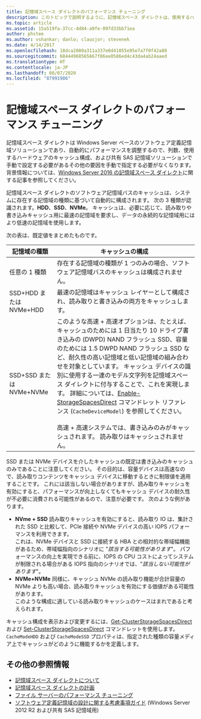 ```yaml
---
title: 記憶域スペース ダイレクトのパフォーマンス チューニング
description: このトピックで説明するように、記憶域スペース ダイレクトは、使用するハードウェアのキャッシュ構成に基づいて自動的にパフォーマンスを調整します。
ms.topic: article
ms.assetid: 15a519fa-37cc-4d84-a9fe-097d33bb71ea
author: phstee
ms.author: vshankar; danlo; clausjor; stevenek
ms.date: 4/14/2017
ms.openlocfilehash: 18dca2080a311a337e0d41055e95e7a7f0f42a80
ms.sourcegitcommit: 68444968565667f86ee0586ed4c43da4ab24aaed
ms.translationtype: HT
ms.contentlocale: ja-JP
ms.lasthandoff: 08/07/2020
ms.locfileid: "87991986"
---
```

# <a name="performance-tuning-for-storage-spaces-direct"></a>記憶域スペース ダイレクトのパフォーマンス チューニング

記憶域スペース ダイレクトは Windows Server ベースのソフトウェア定義記憶域ソリューションであり、自動的にパフォーマンスを調整するので、列数、使用するハードウェアのキャッシュ構成、および共有 SAS 記憶域ソリューションで手動で設定する必要があるその他の要因を手動で指定する必要がなくなります。 背景情報については、[Windows Server 2016 の記憶域スペース ダイレクト](../../../../storage/storage-spaces/storage-spaces-direct-overview.md)に関する記事を参照してください。

記憶域スペース ダイレクトのソフトウェア記憶域バスのキャッシュは、システムに存在する記憶域の種類に基づいて自動的に構成されます。 次の 3 種類が認識されます。**HDD**、**SSD**、**NVMe**。 キャッシュは、必要に応じて、読み取りや書き込みキャッシュ用に最速の記憶域を要求し、データの永続的な記憶域用にはより低速の記憶域を使用します。

次の表は、既定値をまとめたものです。

| 記憶域の種類 | キャッシュの構成 |
| --- | --- |
| 任意の 1 種類 | 存在する記憶域の種類が 1 つのみの場合、ソフトウェア記憶域バスのキャッシュは構成されません。 |
| SSD+HDD または NVMe+HDD | 最速の記憶域はキャッシュ レイヤーとして構成され、読み取りと書き込みの両方をキャッシュします。 |
| SSD+SSD または NVMe+NVMe | このような高速 + 高速オプションは、たとえば、キャッシュのためには 1 日当たり 10 ドライブ書き込みの (DWPD) NAND フラッシュ SSD、容量のためには 1.5 DWPD NAND フラッシュ SSD など、耐久性の高い記憶域と低い記憶域の組み合わせを対象としています。 キャッシュ デバイスの識別に使用する一連のモデル文字列を記憶域スペース ダイレクトに付与することで、これを実現します。 詳細については、[Enable-StorageSpacesDirect](https://technet.microsoft.com/library/mt589697.aspx) コマンドレット リファレンス (`CacheDeviceModel`) を参照してください。 <br><br>高速 + 高速システムでは、書き込みのみがキャッシュされます。 読み取りはキャッシュされません。 |

SSD または NVMe デバイスを介したキャッシュの既定は書き込みのキャッシュのみであることに注意してください。 その目的は、容量デバイスは高速なので、読み取りコンテンツをキャッシュ デバイスに移動するときに制限値を適用することです。 これには該当しない場合がありますが、読み取りキャッシュを有効にすると、パフォーマンスが向上しなくてもキャッシュ デバイスの耐久性が不必要に消費される可能性があるので、注意が必要です。 次のような例があります。

* **NVme + SSD** 読み取りキャッシュを有効にすると、読み取り IO は、集計された SSD と比較して、PCIe 接続や NVMe デバイスの高い IOPS パフォーマンスを利用できます。 <br>これは、NVMe デバイスと SSD に接続する HBA との相対的な帯域幅機能があるため、帯域幅指向のシナリオに "_該当する可能性があります_"。 パフォーマンスの向上を実現できる前に、IOPS の CPU コストによってシステムが制限される場合がある IOPS 指向のシナリオでは、"_該当しない可能性があります_"。
* **NVMe+NVMe** 同様に、キャッシュ NVMe の読み取り機能が合計容量の NVMe よりも高い場合、読み取りキャッシュを有効にする価値がある可能性があります。 <br>このような構成に適している読み取りキャッシュのケースはまれであると考えられます。

キャッシュ構成を表示および変更するには、[Get-ClusterStorageSpacesDirect](https://technet.microsoft.com/library/mt634616.aspx) および [Set-ClusterStorageSpacesDirect](https://technet.microsoft.com/library/mt763265.aspx) コマンドレットを使用します。 `CacheModeHDD` および `CacheModeSSD` プロパティは、指定された種類の容量メディア上でキャッシュがどのように機能するかを定義します。

## <a name="additional-references"></a>その他の参照情報

- [記憶域スペース ダイレクトについて](../../../../storage/storage-spaces/understand-the-cache.md)
- [記憶域スペース ダイレクトの計画](../../../../storage/storage-spaces/storage-spaces-direct-hardware-requirements.md)
- [ファイル サーバーのパフォーマンス チューニング](../../role/file-server/index.md)
- [ソフトウェア定義記憶域の設計に関する考慮事項ガイド](/previous-versions/windows/it-pro/windows-server-2012-R2-and-2012/mt243829(v=ws.11)) (Windows Server 2012 R2 および共有 SAS 記憶域用)